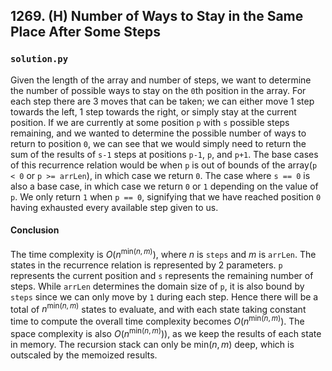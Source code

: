 ## 1269. (H) Number of Ways to Stay in the Same Place After Some Steps

### `solution.py`
Given the length of the array and number of steps, we want to determine the number of possible ways to stay on the `0`th position in the array. For each step there are 3 moves that can be taken; we can either move 1 step towards the left, 1 step towards the right, or simply stay at the current position. If we are currently at some position `p` with `s` possible steps remaining, and we wanted to determine the possible number of ways to return to position `0`, we can see that we would simply need to return the sum of the results of `s-1` steps at positions `p-1`, `p`, and `p+1`. The base cases of this recurrence relation would be when `p` is out of bounds of the array(`p < 0` or `p >= arrLen`), in which case we return `0`. The case where `s == 0` is also a base case, in which case we return `0` or `1` depending on the value of `p`. We only return `1` when `p == 0`, signifying that we have reached position `0` having exhausted every available step given to us.  

#### Conclusion
The time complexity is $O(n^{\text{min}(n,m)})$, where $n$ is `steps` and $m$ is `arrLen`. The states in the recurrence relation is represented by 2 parameters. `p` represents the current position and `s` represents the remaining number of steps. While `arrLen` determines the domain size of `p`, it is also bound by `steps` since we can only move by `1` during each step. Hence there will be a total of $n^{\text{min}(n,m)}$ states to evaluate, and with each state taking constant time to compute the overall time complexity becomes $O(n^{\text{min}(n,m)})$. The space complexity is also $O(n^{\text{min}(n,m)}))$, as we keep the results of each state in memory. The recursion stack can only be $\text{min}(n,m)$ deep, which is outscaled by the memoized results.  
  

